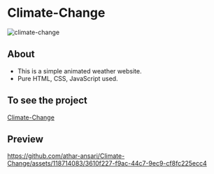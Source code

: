 # Climate-Change
![climate-change](https://github.com/athar-ansari/Climate-Change/assets/118714083/b9d46297-4bf7-416b-a3e6-ef5a52b01514)

## About
 - This is a simple animated weather website.
 -  Pure HTML, CSS, JavaScript used.

## To see the project
[Climate-Change](https://athar-ansari.github.io/Climate-Change/)

## Preview
https://github.com/athar-ansari/Climate-Change/assets/118714083/3610f227-f9ac-44c7-9ec9-cf8fc225ecc4

